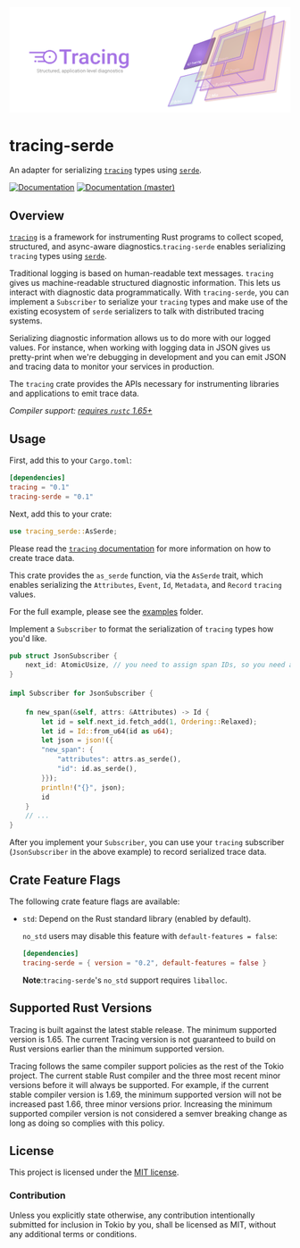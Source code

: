![Tracing — Structured, application-level diagnostics][splash]

[splash]: https://raw.githubusercontent.com/tokio-rs/tracing/master/assets/splash.svg

# tracing-serde

An adapter for serializing [`tracing`] types using [`serde`].

[![Documentation][docs-badge]][docs-url]
[![Documentation (master)][docs-master-badge]][docs-master-url]

[docs-badge]: https://docs.rs/tracing-serde/badge.svg
[docs-url]: https://docs.rs/tracing-serde
[docs-master-badge]: https://img.shields.io/badge/docs-master-blue
[docs-master-url]: https://tracing-rs.netlify.com/tracing_serde

## Overview

[`tracing`] is a framework for instrumenting Rust programs to collect
scoped, structured, and async-aware diagnostics.`tracing-serde` enables
serializing `tracing` types using [`serde`].

Traditional logging is based on human-readable text messages.
`tracing` gives us machine-readable structured diagnostic
information. This lets us interact with diagnostic data
programmatically. With `tracing-serde`, you can implement a
`Subscriber` to serialize your `tracing` types and make use of the
existing ecosystem of `serde` serializers to talk with distributed
tracing systems.

Serializing diagnostic information allows us to do more with our logged
values. For instance, when working with logging data in JSON gives us
pretty-print when we're debugging in development and you can emit JSON
and tracing data to monitor your services in production.

The `tracing` crate provides the APIs necessary for instrumenting
libraries and applications to emit trace data.

*Compiler support: [requires `rustc` 1.65+][msrv]*

[msrv]: #supported-rust-versions

## Usage

First, add this to your `Cargo.toml`:

```toml
[dependencies]
tracing = "0.1"
tracing-serde = "0.1"
```

Next, add this to your crate:

```rust
use tracing_serde::AsSerde;
```

Please read the [`tracing` documentation](https://docs.rs/tracing/latest/tracing/index.html)
for more information on how to create trace data.

This crate provides the `as_serde` function, via the `AsSerde` trait,
which enables serializing the `Attributes`, `Event`, `Id`, `Metadata`,
and `Record` `tracing` values.

For the full example, please see the [examples](../examples) folder.

Implement a `Subscriber` to format the serialization of `tracing`
types how you'd like.

```rust
pub struct JsonSubscriber {
    next_id: AtomicUsize, // you need to assign span IDs, so you need a counter
}

impl Subscriber for JsonSubscriber {

    fn new_span(&self, attrs: &Attributes) -> Id {
        let id = self.next_id.fetch_add(1, Ordering::Relaxed);
        let id = Id::from_u64(id as u64);
        let json = json!({
        "new_span": {
            "attributes": attrs.as_serde(),
            "id": id.as_serde(),
        }});
        println!("{}", json);
        id
    }
    // ...
}
```

After you implement your `Subscriber`, you can use your `tracing`
subscriber (`JsonSubscriber` in the above example) to record serialized
trace data.

##  Crate Feature Flags

The following crate feature flags are available:

* `std`: Depend on the Rust standard library (enabled by default).

  `no_std` users may disable this feature with `default-features = false`:

  ```toml
  [dependencies]
  tracing-serde = { version = "0.2", default-features = false }
  ```

  **Note**:`tracing-serde`'s `no_std` support requires `liballoc`.


## Supported Rust Versions

Tracing is built against the latest stable release. The minimum supported
version is 1.65. The current Tracing version is not guaranteed to build on Rust
versions earlier than the minimum supported version.

Tracing follows the same compiler support policies as the rest of the Tokio
project. The current stable Rust compiler and the three most recent minor
versions before it will always be supported. For example, if the current stable
compiler version is 1.69, the minimum supported version will not be increased
past 1.66, three minor versions prior. Increasing the minimum supported compiler
version is not considered a semver breaking change as long as doing so complies
with this policy.

## License

This project is licensed under the [MIT license](LICENSE).

### Contribution

Unless you explicitly state otherwise, any contribution intentionally submitted
for inclusion in Tokio by you, shall be licensed as MIT, without any additional
terms or conditions.

[`tracing`]: https://crates.io/crates/tracing
[`serde`]: https://crates.io/crates/serde